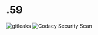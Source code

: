 # .59

![gitleaks](https://github.com/g59/.59/workflows/gitleaks/badge.svg)
![Codacy Security Scan](https://github.com/g59/.59/workflows/Codacy%20Security%20Scan/badge.svg)
